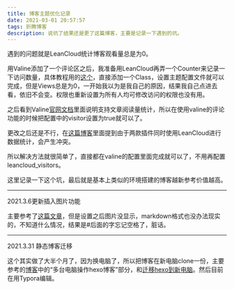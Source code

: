 ```yaml
---
title: 博客主题优化记录
date: 2021-03-01 20:57:57
tags: 折腾博客
description: 说坑了结果还是更了这篇博客，主要是记录一下遇到的坑。
---
```



遇到的问题就是LeanCloud统计博客观看量总是为0。

用Valine添加了一个评论区之后，我准备用LeanCloud再弄一个Counter来记录一下访问数量，具体教程用的[这个](https://blog.csdn.net/lijing742180/article/details/87928554)，直接添加一个Class，设置主题配置文件就可以完成，但是Views总是为0，一开始我以为是我自己的原因，结果我自己点进去看，依旧不会变。权限也重新设置为所有人均可修改访问的权限也没有用。

之后看到Valine[官网文档](https://valine.js.org/visitor.html)里面说明支持文章阅读量统计，所以在使用valine的评论功能的时候把配置中的visitor设置为true就可以了。

更改之后还是不行，在[这篇博客](https://blog.garryde.com/archives/63320.html)里面提到由于两款插件同时使用LeanCloud进行数据统计，会产生冲突。

所以解决方法就很简单了，直接都在valine的配置里面完成就可以了，不用再配置leancloud_visitors。

这里记录一下这个坑，最后就是基本上类似的环境搭建的博客越新参考价值越高。

---
2021.3.6更新插入图片功能

主要参考了[这篇文章](https://zhuanlan.zhihu.com/p/265077468)，但是设置之后图片没显示，markdown格式也没办法现实的，不知道什么情况，结果是#后面的字忘记空格了，脏话。


---
2021.3.31 静态博客迁移

这个其实做了大半个月了，因为换电脑了，所以把博客在新电脑clone一份，主要参考的[博客](https://www.dazhuanlan.com/2019/12/16/5df6db7e57d0d/)中的“多台电脑操作hexo博客”部分，和[迁移hexo到新电脑](https://www.jianshu.com/p/153490a029a5)。然后目前在用Typora编辑。



